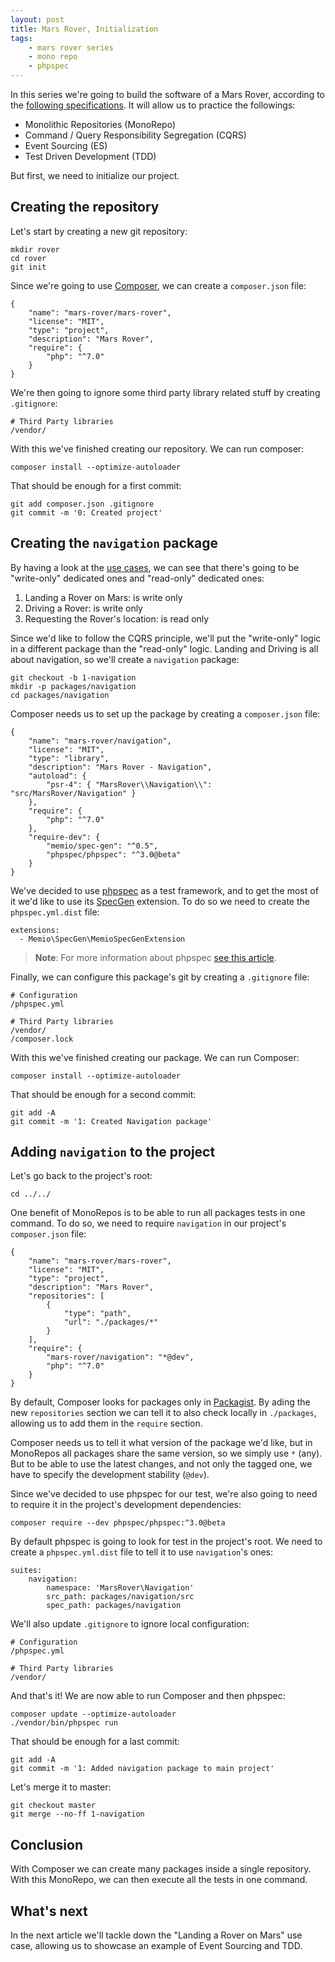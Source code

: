 ```yaml
---
layout: post
title: Mars Rover, Initialization
tags:
    - mars rover series
    - mono repo
    - phpspec
---
```


In this series we're going to build the software of a Mars Rover, according to
the [following specifications](/2016/06/15/mars-rover-introduction.html).
It will allow us to practice the followings:

* Monolithic Repositories (MonoRepo)
* Command / Query Responsibility Segregation (CQRS)
* Event Sourcing (ES)
* Test Driven Development (TDD)

But first, we need to initialize our project.

## Creating the repository

Let's start by creating a new git repository:

```
mkdir rover
cd rover
git init
```

Since we're going to use [Composer](https://getcomposer.org/), we can create
a `composer.json` file:

```
{
    "name": "mars-rover/mars-rover",
    "license": "MIT",
    "type": "project",
    "description": "Mars Rover",
    "require": {
        "php": "^7.0"
    }
}
```

We're then going to ignore some third party library related stuff by
creating `.gitignore`:

```
# Third Party libraries
/vendor/
```

With this we've finished creating our repository. We can run composer:

```
composer install --optimize-autoloader
```

That should be enough for a first commit:

```
git add composer.json .gitignore
git commit -m '0: Created project'
```

## Creating the `navigation` package

By having a look at the [use cases](/2016/06/15/mars-rover-introduction.html#identifying-use-cases),
we can see that there's going to be "write-only" dedicated ones and "read-only"
dedicated ones:

1. Landing a Rover on Mars: is write only
2. Driving a Rover: is write only
3. Requesting the Rover's location: is read only

Since we'd like to follow the CQRS principle, we'll put the "write-only"
logic in a different package than the "read-only" logic. Landing and Driving
is all about navigation, so we'll create a `navigation` package:

```
git checkout -b 1-navigation
mkdir -p packages/navigation
cd packages/navigation
```

Composer needs us to set up the package by creating a `composer.json` file:

```
{
    "name": "mars-rover/navigation",
    "license": "MIT",
    "type": "library",
    "description": "Mars Rover - Navigation",
    "autoload": {
        "psr-4": { "MarsRover\\Navigation\\": "src/MarsRover/Navigation" }
    },
    "require": {
        "php": "^7.0"
    },
    "require-dev": {
        "memio/spec-gen": "^0.5",
        "phpspec/phpspec": "^3.0@beta"
    }
}
```

We've decided to use [phpspec](http://phpspec.net/) as a test framework, and
to get the most of it we'd like to use its [SpecGen](memio.github.io/spec-gen)
extension. To do so we need to create the `phpspec.yml.dist` file:

```
extensions:
  - Memio\SpecGen\MemioSpecGenExtension
```

> **Note**: For more information about phpspec
> [see this article](2015/08/03/phpspec.md).

Finally, we can configure this package's git by creating a `.gitignore` file:

```
# Configuration
/phpspec.yml

# Third Party libraries
/vendor/
/composer.lock
```

With this we've finished creating our package. We can run Composer:

```
composer install --optimize-autoloader
```

That should be enough for a second commit:

```
git add -A
git commit -m '1: Created Navigation package'
```

## Adding `navigation` to the project

Let's go back to the project's root:

```
cd ../../
```

One benefit of MonoRepos is to be able to run all packages tests in one
command. To do so, we need to require `navigation` in our project's
`composer.json` file:

```
{
    "name": "mars-rover/mars-rover",
    "license": "MIT",
    "type": "project",
    "description": "Mars Rover",
    "repositories": [
        {
            "type": "path",
            "url": "./packages/*"
        }
    ],
    "require": {
        "mars-rover/navigation": "*@dev",
        "php": "^7.0"
    }
}
```

By default, Composer looks for packages only in [Packagist](https://packagist.org/).
By ading the new `repositories` section we can tell it to also check locally
in `./packages`, allowing us to add them in the `require` section.

Composer needs us to tell it what version of the package we'd like, but in
MonoRepos all packages share the same version, so we simply use `*` (any).
But to be able to use the latest changes, and not only the tagged one, we
have to specify the development stability (`@dev`).

Since we've decided to use phpspec for our test, we're also going to need to
require it in the project's development dependencies:

```
composer require --dev phpspec/phpspec:^3.0@beta
```

By default phpspec is going to look for test in the project's root. We need to
create a `phpspec.yml.dist` file to tell it to use `navigation`'s ones:

```
suites:
    navigation:
        namespace: 'MarsRover\Navigation'
        src_path: packages/navigation/src
        spec_path: packages/navigation
```

We'll also update `.gitignore` to ignore local configuration:

```
# Configuration
/phpspec.yml

# Third Party libraries
/vendor/
```

And that's it! We are now able to run Composer and then phpspec:

```
composer update --optimize-autoloader
./vendor/bin/phpspec run
```

That should be enough for a last commit:

```
git add -A
git commit -m '1: Added navigation package to main project'
```

Let's merge it to master:

```
git checkout master
git merge --no-ff 1-navigation
```

## Conclusion

With Composer we can create many packages inside a single repository. With this
MonoRepo, we can then execute all the tests in one command.

## What's next

In the next article we'll tackle down the "Landing a Rover on Mars" use case,
allowing us to showcase an example of Event Sourcing and TDD.
